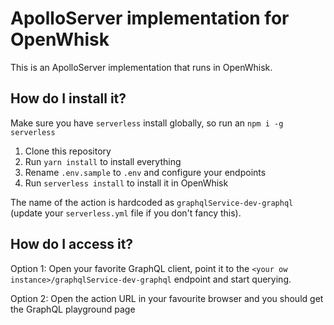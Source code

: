 # ApolloServer implementation for OpenWhisk

This is an ApolloServer implementation that runs in OpenWhisk.

## How do I install it?

Make sure you have `serverless` install globally, so run an `npm i -g serverless`

1. Clone this repository
2. Run `yarn install` to install everything
3. Rename `.env.sample` to `.env` and configure your endpoints
4. Run `serverless install` to install it in OpenWhisk

The name of the action is hardcoded as `graphqlService-dev-graphql` (update your `serverless.yml` file if you don't fancy this).

## How do I access it?

Option 1: Open your favorite GraphQL client, point it to the `<your ow instance>/graphqlService-dev-graphql` endpoint and start querying.

Option 2: Open the action URL in your favourite browser and you should get the GraphQL playground page
